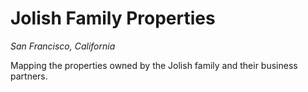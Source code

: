 # Jolish Family Properties
*San Francisco, California*

Mapping the properties owned by the Jolish family and their business partners.
